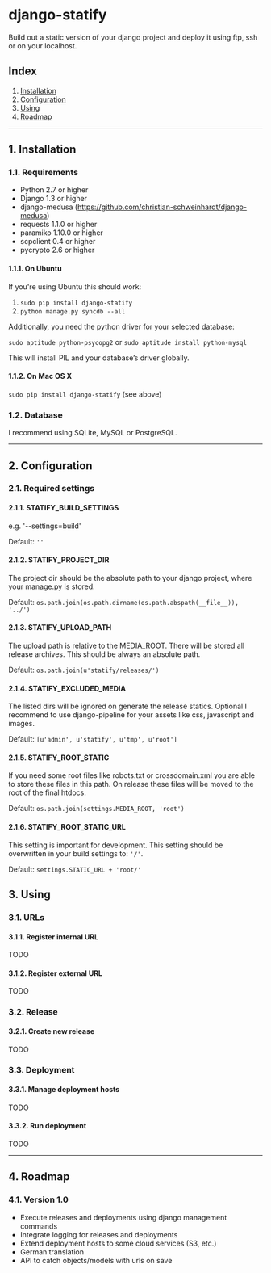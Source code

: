 # django-statify #

Build out a static version of your django project and deploy it using ftp, ssh 
or on your localhost.


## Index ##

1. [Installation](#1-installation)
2. [Configuration](#2-configuration)
3. [Using](#3-using)
4. [Roadmap](#4-roadmap)


- - -

## 1. Installation ##


### 1.1. Requirements ###

* Python 2.7 or higher
* Django 1.3 or higher
* django-medusa (https://github.com/christian-schweinhardt/django-medusa)
* requests 1.1.0 or higher
* paramiko 1.10.0 or higher
* scpclient 0.4 or higher
* pycrypto 2.6 or higher


#### 1.1.1. On Ubuntu ####

If you're using Ubuntu this should work:

1. `sudo pip install django-statify`
2. `python manage.py syncdb --all`

Additionally, you need the python driver for your selected database:

`sudo aptitude python-psycopg2` or `sudo aptitude install python-mysql`

This will install PIL and your database’s driver globally.


#### 1.1.2. On Mac OS X ####

`sudo pip install django-statify` (see above)


### 1.2. Database ###

I recommend using SQLite, MySQL or PostgreSQL.


- - -

## 2. Configuration ##


### 2.1. Required settings ###


#### 2.1.1. STATIFY_BUILD_SETTINGS ####

e.g. '--settings=build'

Default: `''`


#### 2.1.2. STATIFY_PROJECT_DIR ####

The project dir should be the absolute path to your django project, where your 
manage.py is stored.

Default: `os.path.join(os.path.dirname(os.path.abspath(__file__)), '../')`


#### 2.1.3. STATIFY_UPLOAD_PATH ####

The upload path is relative to the MEDIA_ROOT. There will be stored all release 
archives. This should be always an absolute path.

Default: `os.path.join(u'statify/releases/')`


#### 2.1.4. STATIFY_EXCLUDED_MEDIA ####

The listed dirs will be ignored on generate the release statics.
Optional I recommend to use django-pipeline for your assets like css, 
javascript and images.

Default: `[u'admin', u'statify', u'tmp', u'root']`


#### 2.1.5. STATIFY_ROOT_STATIC ####

If you need some root files like robots.txt or crossdomain.xml you are able to 
store these files in this path. On release these files will be moved to the root 
of the final htdocs.

Default: `os.path.join(settings.MEDIA_ROOT, 'root')`


#### 2.1.6. STATIFY_ROOT_STATIC_URL ####

This setting is important for development. This setting should be overwritten 
in your build settings to: `'/'`.

Default: `settings.STATIC_URL + 'root/'`


## 3. Using ##


### 3.1. URLs ###


#### 3.1.1. Register internal URL ####

TODO


#### 3.1.2. Register external URL ####

TODO


### 3.2. Release ###


#### 3.2.1. Create new release ####

TODO


### 3.3. Deployment ###


#### 3.3.1. Manage deployment hosts ####

TODO


#### 3.3.2. Run deployment ####

TODO


- - -

## 4. Roadmap ##


### 4.1. Version 1.0 ###

* Execute releases and deployments using django management commands
* Integrate logging for releases and deployments
* Extend deployment hosts to some cloud services (S3, etc.)
* German translation
* API to catch objects/models with urls on save
